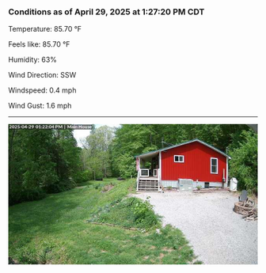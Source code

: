 ### Conditions as of April 29, 2025 at 1:27:20 PM CDT 

Temperature: 85.70 &deg;F

Feels like: 85.70 &deg;F

Humidity: 63%

Wind Direction: SSW

Windspeed: 0.4 mph

Wind Gust: 1.6 mph

---

<img src="./images/latest.jpeg"/>

